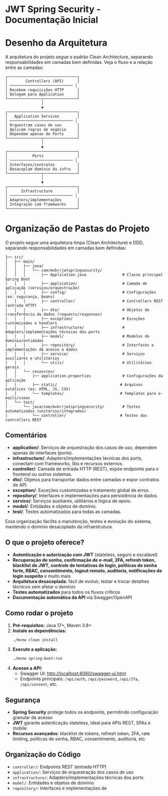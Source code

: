 # JWT Spring Security - Documentação Inicial

# Desenho da Arquitetura

A arquitetura do projeto segue o padrão Clean Architecture, separando responsabilidades em camadas bem definidas. Veja o fluxo e a relação entre as camadas:

```
┌───────────────────────────────┐
│        Controllers (API)      │
│ ──────────────────────────── │
│ Recebem requisições HTTP      │
│ Delegam para Application      │
└───────────────┬───────────────┘
                │
                ▼
┌───────────────────────────────┐
│   Application Services        │
│ ──────────────────────────── │
│ Orquestram casos de uso       │
│ Aplicam regras de negócio     │
│ Dependem apenas de Ports      │
└───────────────┬───────────────┘
                │
                ▼
┌───────────────────────────────┐
│           Ports               │
│ ──────────────────────────── │
│ Interfaces/contratos          │
│ Desacoplam domínio da infra   │
└───────────────┬───────────────┘
                │
                ▼
┌───────────────────────────────┐
│      Infrastructure           │
│ ──────────────────────────── │
│ Adapters/implementações       │
│ Integração com frameworks     │
└───────────────────────────────┘
```

# Organização de Pastas do Projeto

O projeto segue uma arquitetura limpa (Clean Architecture) e DDD, separando responsabilidades em camadas bem definidas:

```
├── src/
│   ├── main/
│   │   ├── java/
│   │   │   └── com/mvbr/jwtspringsecurity/
│   │   │       ├── Application.java                # Classe principal Spring Boot
│   │   │       ├── application/                    # Camada de aplicação (serviços/orquestração)
│   │   │       ├── config/                         # Configurações (ex: segurança, beans)
│   │   │       ├── controller/                     # Controllers REST (entrada HTTP)
│   │   │       ├── dto/                            # Objetos de transferência de dados (requests/responses)
│   │   │       ├── exception/                      # Exceções customizadas e handlers
│   │   │       ├── infrastructure/                 # Adapters/implementações técnicas dos ports
│   │   │       ├── model/                          # Modelos de domínio/entidades
│   │   │       ├── repository/                     # Interfaces e implementações de acesso a dados
│   │   │       ├── service/                        # Serviços auxiliares e utilitários
│   │   │       └── utils/                          # Utilitários gerais
│   │   └── resources/
│   │       ├── application.properties              # Configurações da aplicação
│   │       ├── static/                            # Arquivos estáticos (ex: HTML, JS, CSS)
│   │       └── templates/                         # Templates para e-mails/views
│   └── test/
│       └── java/com/mvbr/jwtspringsecurity/        # Testes automatizados (unitários/integrados)
│           └── controller/                        # Testes dos controllers REST
```

## Comentários
- **application/**: Serviços de orquestração dos casos de uso, dependem apenas de interfaces (ports).
- **infrastructure/**: Adapters/implementações técnicas dos ports, conectam com frameworks, libs e recursos externos.
- **controller/**: Camada de entrada HTTP (REST), expõe endpoints para o frontend ou outros sistemas.
- **dto/**: Objetos para transportar dados entre camadas e expor contratos de API.
- **exception/**: Exceções customizadas e tratamento global de erros.
- **repository/**: Interfaces e implementações para persistência de dados.
- **service/**: Serviços auxiliares, utilitários e lógica de apoio.
- **model/**: Entidades e objetos de domínio.
- **test/**: Testes automatizados para todas as camadas.

Essa organização facilita a manutenção, testes e evolução do sistema, mantendo o domínio desacoplado da infraestrutura.

## O que o projeto oferece?
- **Autenticação e autorização com JWT** (stateless, seguro e escalável)
- **Recuperação de senha, confirmação de e-mail, 2FA, refresh token, blacklist de JWT, controle de tentativas de login, políticas de senha forte, RBAC, consentimento, logout remoto, auditoria, notificações de login suspeito** e muito mais
- **Arquitetura desacoplada**: fácil de evoluir, testar e trocar detalhes técnicos sem afetar o domínio
- **Testes automatizados** para todos os fluxos críticos
- **Documentação automática da API** via Swagger/OpenAPI

## Como rodar o projeto
1. **Pré-requisitos:** Java 17+, Maven 3.8+
2. **Instale as dependências:**
   ```bash
   ./mvnw clean install
   ```
3. **Execute a aplicação:**
   ```bash
   ./mvnw spring-boot:run
   ```
4. **Acesse a API:**
   - Swagger UI: [http://localhost:8080/swagger-ui.html](http://localhost:8080/swagger-ui.html)
   - Endpoints principais: `/api/auth`, `/api/password`, `/api/2fa`, `/api/consent`, etc.

## Segurança
- **Spring Security** protege todos os endpoints, permitindo configuração granular de acesso
- **JWT** garante autenticação stateless, ideal para APIs REST, SPAs e mobile
- **Recursos avançados**: blacklist de tokens, refresh token, 2FA, rate limiting, políticas de senha, RBAC, consentimento, auditoria, etc.

## Organização do Código
- `controller/`: Endpoints REST (entrada HTTP)
- `application/`: Serviços de orquestração dos casos de uso
- `infrastructure/`: Adapters/implementações técnicas dos ports
- `model/`: Entidades e objetos de domínio
- `repository/`: Interfaces e implementações de
